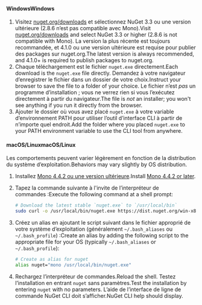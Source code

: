 #### <a name="windows"></a><span data-ttu-id="fc376-101">Windows</span><span class="sxs-lookup"><span data-stu-id="fc376-101">Windows</span></span>

1. <span data-ttu-id="fc376-102">Visitez [nuget.org/downloads](https://nuget.org/downloads) et sélectionnez NuGet 3.3 ou une version ultérieure (2.8.6 n’est pas compatible avec Mono).</span><span class="sxs-lookup"><span data-stu-id="fc376-102">Visit [nuget.org/downloads](https://nuget.org/downloads) and select NuGet 3.3 or higher (2.8.6 is not compatible with Mono).</span></span> <span data-ttu-id="fc376-103">La version la plus récente est toujours recommandée, et 4.1.0 ou une version ultérieure est requise pour publier des packages sur nuget.org.</span><span class="sxs-lookup"><span data-stu-id="fc376-103">The latest version is always recommended, and 4.1.0+ is required to publish packages to nuget.org.</span></span>
1. <span data-ttu-id="fc376-104">Chaque téléchargement est le fichier `nuget.exe` directement.</span><span class="sxs-lookup"><span data-stu-id="fc376-104">Each download is the `nuget.exe` file directly.</span></span> <span data-ttu-id="fc376-105">Demandez à votre navigateur d’enregistrer le fichier dans un dossier de votre choix.</span><span class="sxs-lookup"><span data-stu-id="fc376-105">Instruct your browser to save the file to a folder of your choice.</span></span> <span data-ttu-id="fc376-106">Le fichier n’est *pas* un programme d’installation ; vous ne verrez rien si vous l’exécutez directement à partir du navigateur.</span><span class="sxs-lookup"><span data-stu-id="fc376-106">The file is *not* an installer; you won't see anything if you run it directly from the browser.</span></span>
1. <span data-ttu-id="fc376-107">Ajouter le dossier où vous avez placé `nuget.exe` à votre variable d’environnement PATH pour utiliser l’outil d’interface CLI à partir de n’importe quel endroit.</span><span class="sxs-lookup"><span data-stu-id="fc376-107">Add the folder where you placed `nuget.exe` to your PATH environment variable to use the CLI tool from anywhere.</span></span>

#### <a name="macoslinux"></a><span data-ttu-id="fc376-108">macOS/Linux</span><span class="sxs-lookup"><span data-stu-id="fc376-108">macOS/Linux</span></span>

<span data-ttu-id="fc376-109">Les comportements peuvent varier légèrement en fonction de la distribution du système d’exploitation.</span><span class="sxs-lookup"><span data-stu-id="fc376-109">Behaviors may vary slightly by OS distribution.</span></span>

1. <span data-ttu-id="fc376-110">Installez [Mono 4.4.2 ou une version ultérieure](http://www.mono-project.com/docs/getting-started/install/).</span><span class="sxs-lookup"><span data-stu-id="fc376-110">Install [Mono 4.4.2 or later](http://www.mono-project.com/docs/getting-started/install/).</span></span>

1. <span data-ttu-id="fc376-111">Tapez la commande suivante à l'invite de l’interpréteur de commandes :</span><span class="sxs-lookup"><span data-stu-id="fc376-111">Execute the following command at a shell prompt:</span></span>

    ```bash
    # Download the latest stable `nuget.exe` to `/usr/local/bin`
    sudo curl -o /usr/local/bin/nuget.exe https://dist.nuget.org/win-x86-commandline/latest/nuget.exe
    ```

1. <span data-ttu-id="fc376-112">Créez un alias en ajoutant le script suivant dans le fichier approprié de votre système d’exploitation (généralement `~/.bash_aliases` ou `~/.bash_profile`) :</span><span class="sxs-lookup"><span data-stu-id="fc376-112">Create an alias by adding the following script to the appropriate file for your OS (typically `~/.bash_aliases` or `~/.bash_profile`):</span></span>

    ```bash
    # Create as alias for nuget
    alias nuget="mono /usr/local/bin/nuget.exe"
    ```

1. <span data-ttu-id="fc376-113">Rechargez l’interpréteur de commandes.</span><span class="sxs-lookup"><span data-stu-id="fc376-113">Reload the shell.</span></span>  <span data-ttu-id="fc376-114">Testez l’installation en entrant `nuget` sans paramètres.</span><span class="sxs-lookup"><span data-stu-id="fc376-114">Test the installation by entering `nuget` with no parameters.</span></span> <span data-ttu-id="fc376-115">L’aide de l’interface de ligne de commande NuGet CLI doit s’afficher.</span><span class="sxs-lookup"><span data-stu-id="fc376-115">NuGet CLI help should display.</span></span>
